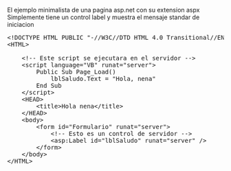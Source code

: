 El ejemplo minimalista de una pagina asp.net con su extension aspx<br>
Simplemente tiene un control label
y muestra el mensaje standar de iniciacion
<pre>
&lt;!DOCTYPE HTML PUBLIC "-//W3C//DTD HTML 4.0 Transitional//EN"&gt;
&lt;HTML&gt;

	&lt;!-- Este script se ejecutara en el servidor --&gt;
	&lt;script language="VB" runat="server"&gt;
		Public Sub Page_Load()
			lblSaludo.Text = "Hola, nena"
		End Sub
	&lt;/script&gt;
	&lt;HEAD&gt;
		&lt;title&gt;Hola nena&lt;/title&gt;
	&lt;/HEAD&gt;
	&lt;body&gt;
		&lt;form id="Formulario" runat="server"&gt;
			&lt;!-- Esto es un control de servidor --&gt;
			&lt;asp:Label id="lblSaludo" runat="server" /&gt;
		&lt;/form&gt;
	&lt;/body&gt;
&lt;/HTML&gt;

</pre>